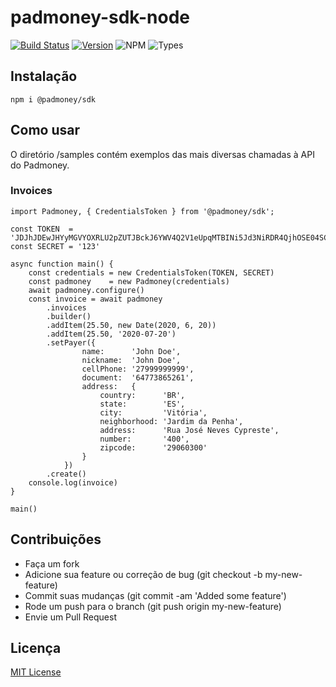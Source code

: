 # padmoney-sdk-node

[![Build Status](https://travis-ci.org/padmoney/padmoney-sdk-node.svg?branch=master)](https://travis-ci.org/padmoney/padmoney-sdk-node)
[![Version](https://img.shields.io/npm/v/@padmoney/sdk)](https://www.npmjs.com/package/@padmoney/sdk)
![NPM](https://img.shields.io/npm/l/@padmoney/sdk)
![Types](https://img.shields.io/npm/types/@padmoney/sdk)


## Instalação

```
npm i @padmoney/sdk
```

## Como usar

O diretório /samples contém exemplos das mais diversas chamadas à API do Padmoney.


### Invoices

```
import Padmoney, { CredentialsToken } from '@padmoney/sdk';

const TOKEN  = 'JDJhJDEwJHYyMGVYOXRLU2pZUTJBckJ6YWV4Q2V1eUpqMTBINi5Jd3NiRDR4QjhOSE04SC9tQlQ5b1RP'
const SECRET = '123'

async function main() {
    const credentials = new CredentialsToken(TOKEN, SECRET)
    const padmoney    = new Padmoney(credentials)
    await padmoney.configure()
    const invoice = await padmoney
        .invoices
        .builder()
        .addItem(25.50, new Date(2020, 6, 20))
        .addItem(25.50, '2020-07-20')
        .setPayer({
                name:      'John Doe',
                nickname:  'John Doe',
                cellPhone: '27999999999',
                document:  '64773865261',
                address:   {
                    country:      'BR',
                    state:        'ES',
                    city:         'Vitória',
                    neighborhood: 'Jardim da Penha',
                    address:      'Rua José Neves Cypreste',
                    number:       '400',
                    zipcode:      '29060300'
                }
            })
        .create()
    console.log(invoice)
}

main()
```


## Contribuições

- Faça um fork
- Adicione sua feature ou correção de bug (git checkout -b my-new-feature)
- Commit suas mudanças (git commit -am 'Added some feature')
- Rode um push para o branch (git push origin my-new-feature)
- Envie um Pull Request


## Licença

[MIT License](https://github.com/padmoney/padmoney-sdk-node/blob/master/LICENSE)
